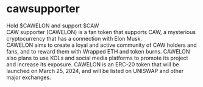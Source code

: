 # cawsupporter
Hold $CAWELON and support $CAW<br>
CAW supporter (CAWELON) is a fan token that supports CAW, a mysterious cryptocurrency that has a connection with Elon Musk.<br>
CAWELON aims to create a loyal and active community of CAW holders and fans, and to reward them with Wrapped ETH and token burns. CAWELON also plans to use KOLs and social media platforms to promote its project and increase its exposure. CAWELON is an ERC-20 token that will be launched on March 25, 2024, and will be listed on UNISWAP and other major exchanges.
